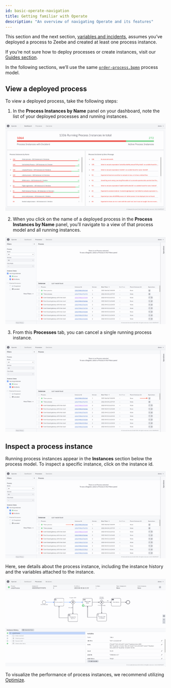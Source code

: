 ```yaml
---
id: basic-operate-navigation
title: Getting familiar with Operate
description: "An overview of navigating Operate and its features"
---
```


This section and the next section, [variables and incidents](./resolve-incidents-update-variables.md), assumes you’ve deployed a process to Zeebe and created at least one process instance.

If you’re not sure how to deploy processes or create instances, visit our [Guides section](/guides/introduction-to-camunda-8.md).

In the following sections, we’ll use the same [`order-process.bpmn`](./assets/order-process.bpmn) process model.

## View a deployed process

To view a deployed process, take the following steps:

1. In the **Process Instances by Name** panel on your dashboard, note the list of your deployed processes and running instances.

![operate-view-process](../img/operate-introduction.png)

2. When you click on the name of a deployed process in the **Process Instances by Name** panel, you’ll navigate to a view of that process model and all running instances.

![operate-view-process](./img/operate-view-process.png)

3. From this **Processes** tab, you can cancel a single running process instance.

![operate-cancel-process-instance](./img/operate-view-process-cancel.png)

## Inspect a process instance

Running process instances appear in the **Instances** section below the process model. To inspect a specific instance, click on the instance id.

![operate-inspect-instance](./img/operate-process-instance-id.png)

Here, see details about the process instance, including the instance history and the variables attached to the instance.

![operate-view-instance-detail](./img/operate-view-instance-detail.png)

To visualize the performance of process instances, we recommend utilizing [Optimize]($optimize$/components/what-is-optimize).
